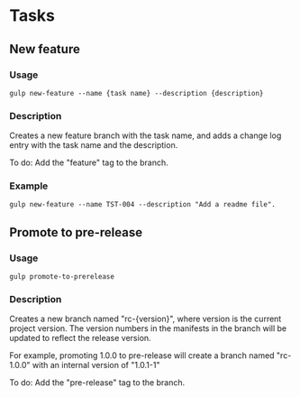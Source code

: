# Tasks

## New feature

### Usage
```
gulp new-feature --name {task name} --description {description}
```
### Description
Creates a new feature branch with the task name, and adds a change log entry
with the task name and the description.

To do: Add the "feature" tag to the branch.

### Example
```
gulp new-feature --name TST-004 --description "Add a readme file".
```
## Promote to pre-release

### Usage
```
gulp promote-to-prerelease
```
### Description
Creates a new branch named "rc-{version}", where version is the current project version.
The version numbers in the manifests in the branch will be updated to reflect the release version.

For example, promoting 1.0.0 to pre-release will create a branch named "rc-1.0.0" with an internal
version of "1.0.1-1"

To do: Add the "pre-release" tag to the branch.
